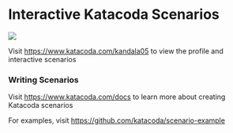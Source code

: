 # Interactive Katacoda Scenarios

[![](http://shields.katacoda.com/katacoda/kandala05/count.svg)](https://www.katacoda.com/kandala05 "Get your profile on Katacoda.com")

Visit https://www.katacoda.com/kandala05 to view the profile and interactive scenarios

### Writing Scenarios
Visit https://www.katacoda.com/docs to learn more about creating Katacoda scenarios

For examples, visit https://github.com/katacoda/scenario-example
